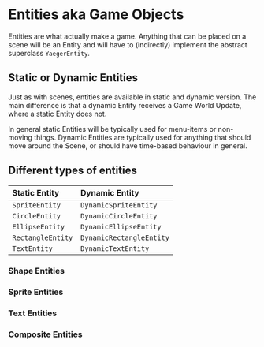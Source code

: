 # Entities aka Game Objects

Entities are what actually make a game. Anything that can be placed on a scene will
be an Entity and will have to (indirectly) implement the abstract superclass `YaegerEntity`.

## Static or Dynamic Entities

Just as with scenes, entities are available in static and dynamic version.
The main difference is that a dynamic Entity receives a Game World Update,
where a static Entity does not.

In general static Entities will be typically used for menu-items or non-moving things.
Dynamic Entities are typically used for anything that should move around the Scene, or
should have time-based behaviour in general.

## Different types of entities

| Static Entity     | Dynamic Entity            |
| :---------------- | :------------------------ |
| `SpriteEntity`    | `DynamicSpriteEntity`     |
| `CircleEntity`    | `DynamicCircleEntity`      |
| `EllipseEntity`   | `DynamicEllipseEntity`    |
| `RectangleEntity` | `DynamicRectangleEntity`  |
| `TextEntity`      | `DynamicTextEntity`       |

### Shape Entities

### Sprite Entities

### Text Entities

### Composite Entities
